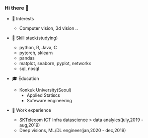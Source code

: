 ### Hi there 👋

<!--
**statjuns/statjuns** is a ✨ _special_ ✨ repository because its `README.md` (this file) appears on your GitHub profile.

- 🔭 I’m currently working on 
- 🌱 I’m currently learning ...
- 👯 I’m looking to collaborate on ...
- 🤔 I’m looking for help with ...
- 💬 Ask me about ...
- 📫 How to reach me: ...
- 😄 Pronouns: ...
- ⚡ Fun fact: ...
-->

- 👼 Interests
  - Computer vision, 3d vision .. 

- 📓 Skill stack(studying)
  - python, R, Java, C
  - pytorch, sklearn
  - pandas
  - matplot, seaborn, pyplot, networkx
  - sql, nosql

- 🎓 Education
  - Konkuk University(Seoul)
    - Applied Statiscs
    - Sofeware engineering

- 🔭 Work experience
  - SKTelecom ICT Infra datascience > data analyics(july,2019 - aug,2019)
  - Deep visions, ML/DL engineer(jan,2020 - dec,2019)

